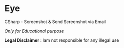 # Eye
 CSharp - Screenshot & Send Screenshot via Email

*Only for Educational purpose*

**Legal Disclaimer** : Iam not responsible for any illegal use
